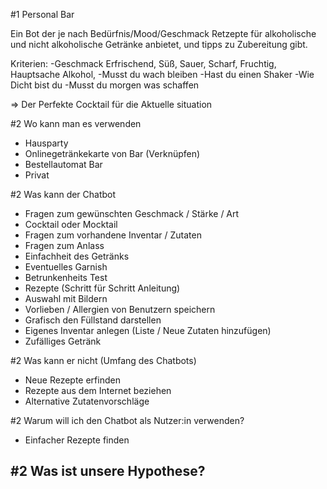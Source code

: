 #1 Personal Bar

Ein Bot der je nach Bedürfnis/Mood/Geschmack Retzepte für alkoholische und nicht alkoholische Getränke anbietet, und tipps zu Zubereitung gibt.

Kriterien:
  -Geschmack Erfrischend, Süß, Sauer, Scharf, Fruchtig, Hauptsache Alkohol, 
  -Musst du wach bleiben
  -Hast du einen Shaker
  -Wie Dicht bist du
  -Musst du morgen was schaffen
  
 => Der Perfekte Cocktail für die Aktuelle situation
 
 #2 Wo kann man es verwenden
 - Hausparty
 - Onlinegetränkekarte von Bar (Verknüpfen)
 - Bestellautomat Bar
 - Privat
 
 #2 Was kann der Chatbot
 - Fragen zum gewünschten Geschmack / Stärke / Art
 - Cocktail oder Mocktail
 - Fragen zum vorhandene Inventar / Zutaten 
 - Fragen zum Anlass
 - Einfachheit des Getränks
 - Eventuelles Garnish
 - Betrunkenheits Test
 - Rezepte (Schritt für Schritt Anleitung)
 - Auswahl mit Bildern
 - Vorlieben / Allergien von Benutzern speichern
 - Grafisch den Füllstand darstellen
 - Eigenes Inventar anlegen (Liste / Neue Zutaten hinzufügen)
 - Zufälliges Getränk
 
#2 Was kann er nicht (Umfang des Chatbots)
- Neue Rezepte erfinden
- Rezepte aus dem Internet beziehen
- Alternative Zutatenvorschläge


#2 Warum will ich den Chatbot als Nutzer:in verwenden? 
- Einfacher Rezepte finden

#2 Was ist unsere Hypothese?
- 
